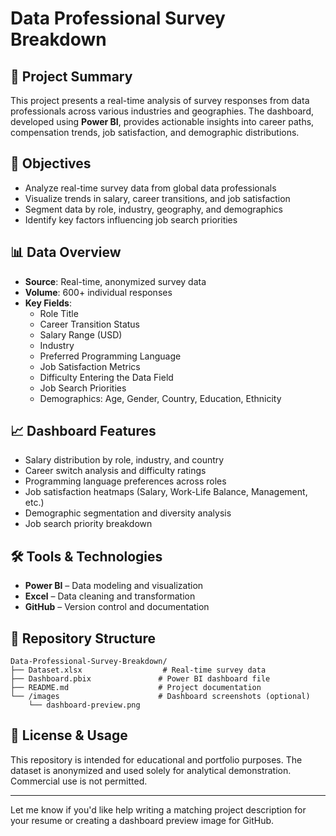 # Data Professional Survey Breakdown 

## 📌 Project Summary
This project presents a real-time analysis of survey responses from data professionals across various industries and geographies. The dashboard, developed using **Power BI**, provides actionable insights into career paths, compensation trends, job satisfaction, and demographic distributions.

## 🎯 Objectives
- Analyze real-time survey data from global data professionals
- Visualize trends in salary, career transitions, and job satisfaction
- Segment data by role, industry, geography, and demographics
- Identify key factors influencing job search priorities

## 📊 Data Overview
- **Source**: Real-time, anonymized survey data
- **Volume**: 600+ individual responses
- **Key Fields**:
  - Role Title
  - Career Transition Status
  - Salary Range (USD)
  - Industry
  - Preferred Programming Language
  - Job Satisfaction Metrics
  - Difficulty Entering the Data Field
  - Job Search Priorities
  - Demographics: Age, Gender, Country, Education, Ethnicity

## 📈 Dashboard Features
- Salary distribution by role, industry, and country
- Career switch analysis and difficulty ratings
- Programming language preferences across roles
- Job satisfaction heatmaps (Salary, Work-Life Balance, Management, etc.)
- Demographic segmentation and diversity analysis
- Job search priority breakdown

## 🛠️ Tools & Technologies
- **Power BI** – Data modeling and visualization
- **Excel** – Data cleaning and transformation
- **GitHub** – Version control and documentation

## 📁 Repository Structure
```
Data-Professional-Survey-Breakdown/
├── Dataset.xlsx                  # Real-time survey data
├── Dashboard.pbix               # Power BI dashboard file
├── README.md                    # Project documentation
└── /images                      # Dashboard screenshots (optional)
    └── dashboard-preview.png
```

## 📄 License & Usage
This repository is intended for educational and portfolio purposes. The dataset is anonymized and used solely for analytical demonstration. Commercial use is not permitted.

---

Let me know if you'd like help writing a matching project description for your resume or creating a dashboard preview image for GitHub.

